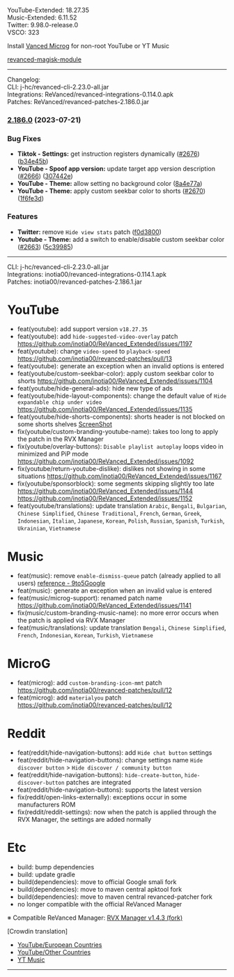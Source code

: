 YouTube-Extended: 18.27.35  
Music-Extended: 6.11.52  
Twitter: 9.98.0-release.0  
VSCO: 323  

Install [Vanced Microg](https://github.com/TeamVanced/VancedMicroG/releases) for non-root YouTube or YT Music  

[revanced-magisk-module](https://github.com/j-hc/revanced-magisk-module)  

---
Changelog:  
CLI: j-hc/revanced-cli-2.23.0-all.jar  
Integrations: ReVanced/revanced-integrations-0.114.0.apk  
Patches: ReVanced/revanced-patches-2.186.0.jar  

### [2.186.0](https://github.com/ReVanced/revanced-patches/compare/v2.185.0...v2.186.0) (2023-07-21)


### Bug Fixes

* **Tiktok - Settings:** get instruction registers dynamically ([#2676](https://github.com/ReVanced/revanced-patches/issues/2676)) ([b34e45b](https://github.com/ReVanced/revanced-patches/commit/b34e45b6dafad8e9d567ad65f58a182b8cc04676))
* **YouTube - Spoof app version:** update target app version description ([#2666](https://github.com/ReVanced/revanced-patches/issues/2666)) ([307442e](https://github.com/ReVanced/revanced-patches/commit/307442e654ff5486656319d91e4a5f5fb2b92651))
* **YouTube - Theme:** allow setting no background color ([8a4e77a](https://github.com/ReVanced/revanced-patches/commit/8a4e77a290a61a1caf93eb8bccaf728c84a3ef53))
* **YouTube - Theme:** apply custom seekbar color to shorts ([#2670](https://github.com/ReVanced/revanced-patches/issues/2670)) ([1f6fe3d](https://github.com/ReVanced/revanced-patches/commit/1f6fe3da4284fd768057ef068c7ddf88d3a11049))


### Features

* **Twitter:** remove `Hide view stats` patch ([f0d3800](https://github.com/ReVanced/revanced-patches/commit/f0d38001b34db63f212209afb91eebf59dad2b24))
* **Youtube - Theme:** add a switch to enable/disable custom seekbar color ([#2663](https://github.com/ReVanced/revanced-patches/issues/2663)) ([5c39985](https://github.com/ReVanced/revanced-patches/commit/5c39985888cdfe3acfdd8811ff9b6f80e243704e))




---
CLI: j-hc/revanced-cli-2.23.0-all.jar  
Integrations: inotia00/revanced-integrations-0.114.1.apk  
Patches: inotia00/revanced-patches-2.186.1.jar  

YouTube
==
- feat(youtube): add support version `v18.27.35`
- feat(youtube): add `hide-suggested-video-overlay` patch https://github.com/inotia00/ReVanced_Extended/issues/1197
- feat(youtube): change `video-speed` to `playback-speed` https://github.com/inotia00/revanced-patches/pull/13
- feat(youtube): generate an exception when an invalid options is entered
- feat(youtube/custom-seekbar-color): apply custom seekbar color to shorts https://github.com/inotia00/ReVanced_Extended/issues/1104
- feat(youtube/hide-general-ads): hide new type of ads
- feat(youtube/hide-layout-components): change the default value of `Hide expandable chip under video` https://github.com/inotia00/ReVanced_Extended/issues/1135
- feat(youtube/hide-shorts-components): shorts header is not blocked on some shorts shelves [ScreenShot](https://imgur.com/a/Z81TCYm)
- fix(youtube/custom-branding-youtube-name): takes too long to apply the patch in the RVX Manager
- fix(youtube/overlay-buttons): `Disable playlist autoplay` loops video in minimized and PiP mode https://github.com/inotia00/ReVanced_Extended/issues/1092
- fix(youtube/return-youtube-dislike): dislikes not showing in some situations https://github.com/inotia00/ReVanced_Extended/issues/1167
- fix(youtube/sponsorblock): some segments skipping slightly too late https://github.com/inotia00/ReVanced_Extended/issues/1144 https://github.com/inotia00/ReVanced_Extended/issues/1152
- feat(youtube/translations): update translation
`Arabic`, `Bengali`, `Bulgarian`, `Chinese Simplified`, `Chinese Traditional`, `French`, `German`, `Greek`, `Indonesian`, `Italian`, `Japanese`, `Korean`, `Polish`, `Russian`, `Spanish`, `Turkish`, `Ukrainian`, `Vietnamese`


Music
==
- feat(music): remove `enable-dismiss-queue` patch (already applied to all users) [reference - 9to5Google](https://9to5google.com/2023/07/13/youtube-music-dismiss-queue/)
- feat(music): generate an exception when an invalid value is entered
- feat(music/microg-support): renamed patch name https://github.com/inotia00/ReVanced_Extended/issues/1141
- fix(music/custom-branding-music-name): no more error occurs when the patch is applied via RVX Manager
- feat(music/translations): update translation
`Bengali`, `Chinese Simplified`, `French`, `Indonesian`, `Korean`, `Turkish`, `Vietnamese`


MicroG
==
- feat(microg): add `custom-branding-icon-mmt` patch https://github.com/inotia00/revanced-patches/pull/12
- feat(microg): add `materialyou` patch https://github.com/inotia00/revanced-patches/pull/12


Reddit
==
- feat(reddit/hide-navigation-buttons): add `Hide chat button` settings
- feat(reddit/hide-navigation-buttons): change settings name `Hide discover button` > `Hide discover / community button`
- feat(reddit/hide-navigation-buttons): `hide-create-button`, `hide-discover-button` patches are integrated
- feat(reddit/hide-navigation-buttons): supports the latest version
- fix(reddit/open-links-externally): exceptions occur in some manufacturers ROM
- fix(reddit/reddit-settings): now when the patch is applied through the RVX Manager, the settings are added normally


Etc
==
- build: bump dependencies
- build: update gradle
- build(dependencies): move to official Google smali fork
- build(dependencies): move to maven central apktool fork
- build(dependencies): move to maven central revanced-patcher fork
- no longer compatible with the official ReVanced Manager


※ Compatible ReVanced Manager: [RVX Manager v1.4.3 (fork)](https://github.com/inotia00/revanced-manager/releases/tag/v1.4.3)

[Crowdin translation]
- [YouTube/European Countries](https://crowdin.com/project/revancedextendedeu)
- [YouTube/Other Countries](https://crowdin.com/project/revancedextended)
- [YT Music](https://crowdin.com/project/revanced-music-extended)

---  
